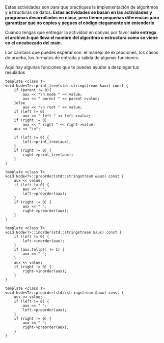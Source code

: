 Estas actividades son para que practiques la implementación de algoritmos y estructuras de datos. **Estas actividades se basan en las actividades y programas desarrollados en clase, pero tienen pequeñas diferencias para garantizar que no copies y pegues el código ciegamente sin entenderlo**.

Cuando tengas que entregar la actividad en canvas por favor **solo entrega el archivo.h que lleva el nombre del algoritmo o estructura como se viene en el encabezado del main.**

Los cambios que puedes esperar son: 
el manejo de excepciones, 
los casos de prueba, 
los formatos de entrada y salida de algunas funciones.


Aqui hay algunas funciones que te puedes ayudar a desplegar tus resulados

	template <class T>
	void Node<T>::print_tree(std::stringstream &aux) const {
		if (parent != 0){
			aux << "\n node " << value;
			aux << " parent " << parent->value;
		}else
			aux << "\n root " << value;
		if (left != 0)
			aux << " left " << left->value;
		if (right != 0)
			aux << " right " << right->value;
		aux << "\n";
	
		if (left != 0) {
			left->print_tree(aux);
		}
		if (right != 0) {
			right->print_tree(aux);
		}
	}
	
	template <class T>
	void Node<T>::preorder(std::stringstream &aux) const {
		aux << value;
		if (left != 0) {
			aux << " ";
			left->preorder(aux);
		}
		if (right != 0) {
			aux << " ";
			right->preorder(aux);
		}
	}
	
	template <class T>
	void Node<T>::inorder(std::stringstream &aux) const {
		if (left != 0) {
			left->inorder(aux);
		}
		if (aux.tellp() != 1) {
			aux << " ";
		}
		aux << value;
		if (right != 0) {
			right->inorder(aux);
		}
	}
	
	template <class T>
	void Node<T>::preorder(std::stringstream &aux) const {
		aux << value;
		if (left != 0) {
			aux << " ";
			left->preorder(aux);
		}
		if (right != 0) {
			aux << " ";
			right->preorder(aux);
		}
	}
